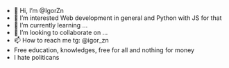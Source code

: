 - 👋 Hi, I’m @IgorZn
- 👀 I’m interested Web development in general and Python with JS for that
- 🌱 I’m currently learning ...
- 💞️ I’m looking to collaborate on ...
- 📫 How to reach me tg: @igor_zn
- Free education, knowledges, free for all and nothing for money
- I hate politicans

<!---
IgorZn/IgorZn is a ✨ special ✨ repository because its `README.md` (this file) appears on your GitHub profile.
You can click the Preview link to take a look at your changes.
--->
